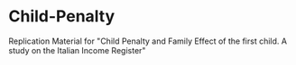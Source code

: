 # Child-Penalty
Replication Material for "Child Penalty and Family Effect of the first child. A study on the Italian Income Register"
